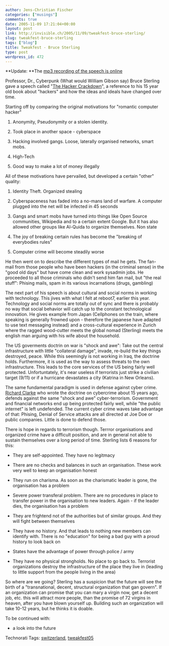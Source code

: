 ```yaml
---
author: Jens-Christian Fischer
categories: ["musings"]
comments: true
date: 2005-11-09 17:21:04+00:00
layout: post
link: http://invisible.ch/2005/11/09/tweakfest-bruce-sterling/
slug: tweakfest-bruce-sterling
tags: ["blog"]
title: Tweakfest - Bruce Sterling
type: post
wordpress_id: 472
---
```



**Update: **The [mp3 recording of the speech is online](/archives/000482.html)



Professor, Dr., Cyberpunk (What would William Gibson say) Bruce Sterling gave a speech called "[The Hacker Crackdown](http://stuff.mit.edu/hacker/hacker.html)", a reference to his 15 year old book about "hackers" and how the ideas and ideals have changed over time. 



Starting off by comparing the original motivations for "romantic computer hacker"




  1. Anonymity, Pseudonymity or a stolen identity.


  2. Took place in another space - cyberspace


  3. Hacking involved gangs. Loose, laterally organised networks, smart mobs.


  4. High-Tech


  5. Good way to make a lot of money illegally




All of these motivations have pervailed, but developed a certain "other" quality:




  1. Identity Theft. Organized stealing


  2. Cyberspaceness has faded into a no-mans land of warfare. A computer plugged into the net will be infected in 45 seconds


  3. Gangs and smart mobs have turned into things like Open Source communities, Wikipedia and to a certain extent Google. But it has also allowed other groups like Al-Quida to organize themselves. Non state


  4. The joy of breaking certain rules has become the "breaking of everybodies rules"


  5. Computer crime will become steadily worse




He then went on to describe the different types of mail he gets. The fan-mail from those people who have been hackers (in the criminal sense) in the "good old days" but have come clean and work sysadmin jobs. He proceeded to all those criminals who didn't send him fan mail, but "the real stuff": Phising mails, spam in its various incarnations (drugs, gambling)



The next part of his speech is about cultural and social norms in working with technology. This jives with what I felt at reboot7, earlier this year. Technology and social norms are totally out of sync and there is probably no way that social behavior will catch up to the constant technological innovation. He gives example from Japan (Cellphones on the train, where speaking is generally frowned upon - therefore the japanese have adapted to use text messaging instead) and a cross-cultural experience in Zurich where the ragged wood-cutter meets the global nomad (Sterling) meets the english man arguing with his wife about the household.



The US goverments doctrin on war is "shock and awe": Take out the central infrastructure with little "collateral damage", invade, re-build the key things destroyed, peace. While this seemingly is not working in Iraq, the doctrine holds. Furthermore, it is used as the way to assess threats to the own infrastructure. This leads to the core services of the US being fairly well protected. Unfortuntately, it's near useless if terrorists just strike a civilian target (9/11) or if a hurricane devastates a city (Katrina in New Orleans).



The same fundamental paradigm is used in defense against cyber crime. [Richard Clarke](http://en.wikipedia.org/wiki/Richard_A._Clarke) who wrote the doctrine on cybercrime about 15 years ago, defends against the same "shock and awe" cyber-terrorism. Government and financial networks end up being protected fairly well, while "the public internet" is left undefended. The current cyber crime waves take advantage of that: Phising, Denial of Service attacks are all directed at Joe Doe or public companies. Little is done to defend those.



There is hope in regards to terrorism though. Terrror organisations and organized crime have a difficult position, and are in general not able to sustain themselves over a long period of time. Sterling lists 6 reasons for this:




  * They are self-appointed. They have no legitmacy


  * There are no checks and balances in such an organisation. These work very well to keep an organisation honest


  * They run on charisma. As soon as the charismatic leader is gone, the organisation has a problem


  * Severe power transferal problem. There are no procedures in place to transfer power in the organisation to new leaders. Again - if the leader dies, the organisation has a problem


  * They are frightend not of the authorities but of similar groups. And they will fight between themselves


  * They have no history. And that leads to nothing new members can identify with. There is no "education" for being a bad guy with a proud history to look back on


  * States have the advantage of power through police / army


  * They have no physical strongholds. No place to go back to. Terrorist organizations destroy the infrastructure of the place they live in (leading to little support from the people living in the area)




So where are we going? Sterling has a suspicion that the future will see the birth of a "transnational, decent, structural organization that gan govern". If an organization can promise that you can mary a virgin now, get a decent job, etc. this will attract more people, than the promise of 72 virgins in heaven, after you have blown yourself up. Building such an organization will take 10-12 years, but he thinks it is doable.



To be continued with: 



* a look into the future





Technorati Tags: [switzerland](http://technorati.com/tag/switzerland), [tweakfest05](http://technorati.com/tag/tweakfest05)
